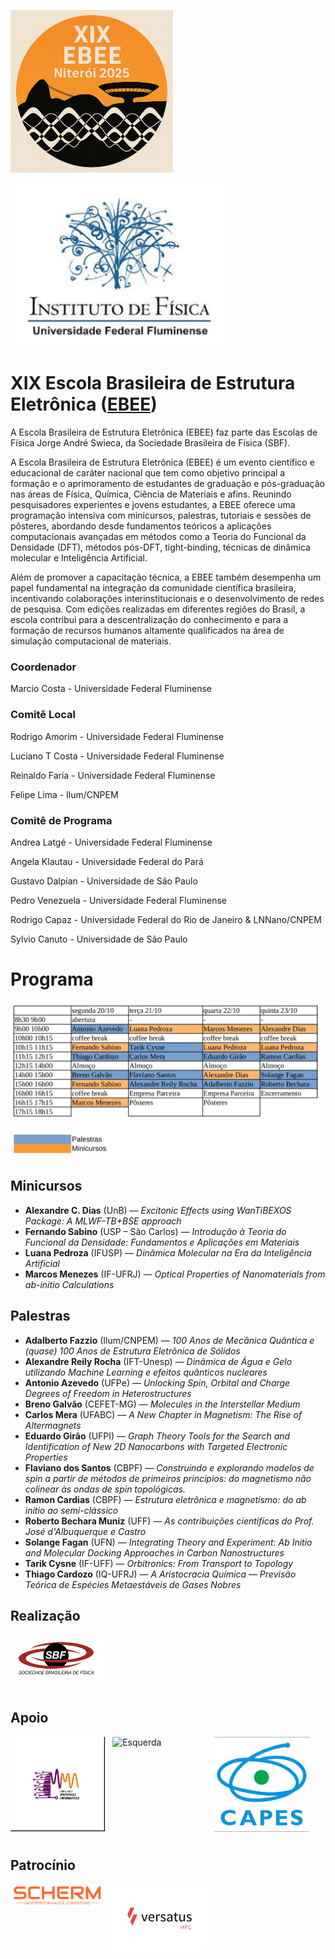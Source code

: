 
<!-- <img src="Figures/EBEE-2025.png"  width="180" style="float:right; margin:50 0 8px 12px;"> -->
<!-- <img src="Figures/EBEE-2025.png" alt="Figura no canto superior direito" width="180" style="float:right; margin:0 0 8px 120px;"> -->

<!-- <div style="text-align:right">
  <img src="Figures/EBEE-2025.png" alt="EBEE-2025" width="180">
</div> -->

<!-- Marp (se usar Marp): ![right width:180](Figures/EBEE-2025.png) -->
<!-- Pandoc/Quarto: ![](Figures/EBEE-2025.png){width=180 .float-right} -->

<!-- <div style="display:flex; gap:50px; justify-content:space-between; align-items:flex-start;">
  <img src="Figures/EBEE-2025.png" alt="Esquerda" style="width:28%;">
  <img src="Figures/EBEE-2025.png" alt="Direita"  style="width:28%;">
</div> -->


<!-- <div style="display:flex; gap:16px; justify-content:space-between; align-items:flex-start;">
  <img src="Figures/EBEE-2025.png" alt="Esquerda" style="width:38%; height:auto;">
  <img src="Figures/EBEE-2025.png"        alt="Direita"  style="width:38%; height:auto;">
</div> -->

<!-- <img src="Figures/EBEE-IF-Logo.png" alt="Esquerda" style="float:left;  width:120%; margin:0 12px 12px 0;"> -->
<!-- <img src="Figures/if-uff.png" alt="Direita"  style="float:center; width:20%; margin:0 0 12px 12px;"> -->
<!-- <div style="clear:both;"></div> -->

<!-- <img src="Figures/EBEE-2025.png" width="280" alt="Esquerda">                   <img src="Figures/if-uff.png" width="280" alt="Direita">  -->

<img src="Figures/EBEE-2025.png" width="260" alt="Left">  &nbsp;&nbsp;&nbsp;&nbsp;&nbsp;&nbsp;&nbsp;&nbsp;&nbsp; &nbsp;&nbsp;&nbsp;&nbsp;&nbsp;&nbsp;&nbsp;&nbsp;&nbsp; &nbsp;&nbsp;&nbsp;&nbsp;&nbsp;&nbsp;&nbsp;&nbsp;&nbsp;&nbsp;&nbsp;&nbsp;&nbsp;&nbsp;&nbsp;&nbsp;&nbsp;&nbsp;&nbsp;&nbsp;&nbsp;&nbsp;&nbsp;&nbsp;&nbsp;&nbsp;&nbsp;&nbsp;&nbsp;&nbsp;&nbsp;&nbsp;&nbsp;&nbsp;&nbsp;&nbsp;&nbsp;&nbsp;&nbsp;&nbsp;&nbsp;&nbsp;&nbsp;&nbsp;&nbsp;&nbsp;&nbsp;&nbsp;&nbsp;&nbsp;&nbsp;&nbsp;&nbsp;&nbsp; <img src="Figures/if-uff.png"      width="350" alt="Right" valing="middle">


# XIX Escola Brasileira de Estrutura Eletrônica ([EBEE](https://www1.fisica.org.br/~ebee/xix/index.php))

A Escola Brasileira de Estrutura Eletrônica (EBEE) faz parte das Escolas de Física Jorge André Swieca, da Sociedade Brasileira de Física (SBF). 

A Escola Brasileira de Estrutura Eletrônica (EBEE) é um evento científico e educacional de caráter nacional que tem como objetivo principal a formação e o aprimoramento de estudantes de graduação e pós-graduação nas áreas de Física, Química, Ciência de Materiais e afins. Reunindo pesquisadores experientes e jovens estudantes, a EBEE oferece uma programação intensiva com minicursos, palestras, tutoriais e sessões de pôsteres, abordando desde fundamentos teóricos a aplicações computacionais avançadas em métodos como a Teoria do Funcional da Densidade (DFT), métodos pós-DFT, tight-binding, técnicas de dinâmica molecular e Inteligência Artificial.

Além de promover a capacitação técnica, a EBEE também desempenha um papel fundamental na integração da comunidade científica brasileira, incentivando colaborações interinstitucionais e o desenvolvimento de redes de pesquisa. Com edições realizadas em diferentes regiões do Brasil, a escola contribui para a descentralização do conhecimento e para a formação de recursos humanos altamente qualificados na área de simulação computacional de materiais.

### Coordenador
Marcio Costa     - Universidade Federal Fluminense

### Comitê Local

Rodrigo Amorim   - Universidade Federal Fluminense

Luciano T Costa  - Universidade Federal Fluminense

Reinaldo Faria   - Universidade Federal Fluminense

Felipe Lima      - Ilum/CNPEM

### Comitê de Programa

Andrea Latgé    - Universidade Federal Fluminense

Angela Klautau  - Universidade Federal do Pará

Gustavo Dalpian - Universidade de São Paulo

Pedro Venezuela - Universidade Federal Fluminense

Rodrigo Capaz   - Universidade Federal do Rio de Janeiro & LNNano/CNPEM

Sylvio Canuto   - Universidade de São Paulo


# Programa

<div style="text-align:right">
  <img src="Figures/Programa.png" alt="Programa" width="680">
</div>


## Minicursos

- **Alexandre C. Dias** (UnB) — *Excitonic Effects using WanTiBEXOS Package: A MLWF-TB+BSE approach*
- **Fernando Sabino** (USP – São Carlos) — *Introdução à Teoria do Funcional da Densidade: Fundamentos e Aplicações em Materiais*
- **Luana Pedroza** (IFUSP) — *Dinâmica Molecular na Era da Inteligência Artificial*
- **Marcos Menezes** (IF-UFRJ) — *Optical Properties of Nanomaterials from ab-initio Calculations*

## Palestras

- **Adalberto Fazzio** (Ilum/CNPEM) — *100 Anos de Mecânica Quântica e (quase) 100 Anos de Estrutura Eletrônica de Sólidos*
- **Alexandre Reily Rocha** (IFT-Unesp) — *Dinâmica de Água e Gelo utilizando Machine Learning e efeitos quânticos nucleares*
- **Antonio Azevedo** (UFPe) — *Unlocking Spin, Orbital and Charge Degrees of Freedom in Heterostructures*
- **Breno Galvão** (CEFET-MG) — *Molecules in the Interstellar Medium*
- **Carlos Mera** (UFABC) — *A New Chapter in Magnetism: The Rise of Altermagnets*
- **Eduardo Girão** (UFPI) — *Graph Theory Tools for the Search and Identification of New 2D Nanocarbons with Targeted Electronic Properties*
- **Flaviano dos Santos** (CBPF) — *Construindo e explorando modelos de spin a partir de métodos de primeiros princípios: do magnetismo não colinear às ondas de spin topológicas.*
- **Ramon Cardias** (CBPF) — *Estrutura eletrônica e magnetismo: do ab initio ao semi-clássico*
- **Roberto Bechara Muniz** (UFF) — *As contribuições científicas do Prof. José d'Albuquerque e Castro*
- **Solange Fagan** (UFN) — *Integrating Theory and Experiment: Ab Initio and Molecular Docking Approaches in Carbon Nanostructures*
- **Tarik Cysne** (IF-UFF) — *Orbitronics: From Transport to Topology*
- **Thiago Cardozo** (IQ-UFRJ) — *A Aristocracia Química — Previsão Teórica de Espécies Metaestáveis de Gases Nobres*

## Realização


<img src="Figures/SBF.png" alt="Esquerda" style="float:left;  width:30%; margin:0 12px 12px 0;">
<!-- <img src="Figures/if-uff.png" alt="Direita"  style="float:center; width:20%; margin:0 0 12px 12px;"> -->
<div style="clear:both;"></div>

## Apoio


<img src="Figures/INCT-Mat-Info.png" alt="Esquerda" style="float:left;  width:30%; margin:0 12px 12px 0;">
<img src="Figures/FAPERJ.png" alt="Esquerda" style="float:left;  width:30%; margin:0 12px 12px 0;">
<img src="Figures/CAPES.png" alt="Esquerda" style="float:left;  width:30%; margin:0 12px 12px 0;">
<div style="clear:both;"></div>


## Patrocínio


<img src="Figures/SCHERM.png" alt="Esquerda" style="float:left;  width:30%; margin:0 12px 12px 0;">
<img src="Figures/VERSATUS.png" alt="Esquerda" style="float:left;  width:30%; margin:0 12px 12px 0;">
<div style="clear:both;"></div>
